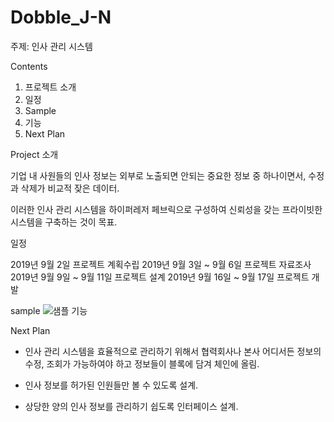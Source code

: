 # Dobble_J-N

주제: 인사 관리 시스템

Contents

1. 프로젝트 소개
2. 일정
3. Sample
4. 기능
5. Next Plan

Project 소개

기업 내 사원들의 인사 정보는 외부로 노출되면 안되는 중요한 정보 중 하나이면서, 수정과 삭제가 비교적 잦은 데이터.

이러한 인사 관리 시스템을 하이퍼레저 페브릭으로 구성하여 신뢰성을 갖는 프라이빗한 시스템을 구축하는 것이 목표.

일정

2019년 9월 2일 프로젝트 계획수립
2019년 9월 3일 ~ 9월 6일 프로젝트 자료조사
2019년 9월 9일 ~ 9월 11일 프로젝트 설계
2019년 9월 16일 ~ 9월 17일 프로젝트 개발

sample
![샘플](https://user-images.githubusercontent.com/51254674/65006568-62c83b00-d93e-11e9-84f7-88a008897160.PNG)
기능

Next Plan

- 인사 관리 시스템을 효율적으로 관리하기 위해서 협력회사나 본사 어디서든 정보의 수정, 조회가 가능하여야 하고 정보들이 블록에 담겨 체인에 올림.

- 인사 정보를 허가된 인원들만 볼 수 있도록 설계.

- 상당한 양의 인사 정보를 관리하기 쉽도록 인터페이스 설계.

